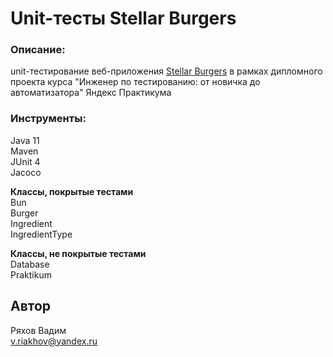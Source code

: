 # Unit-тесты Stellar Burgers
### Описание:  
unit-тестирование веб-приложения [Stellar Burgers](https://stellarburgers.nomoreparties.site) 
в рамках дипломного проекта курса "Инженер по тестированию: от новичка до автоматизатора" Яндекс Практикума

###  Инструменты:  
Java 11  
Maven  
JUnit 4  
Jacoco  

**Классы, покрытые тестами**  
Bun  
Burger  
Ingredient  
IngredientType  

**Классы, не покрытые тестами**  
Database  
Praktikum

## Автор
Ряхов Вадим  
v.riakhov@yandex.ru


